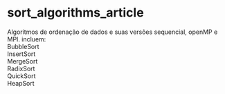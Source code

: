 # sort_algorithms_article
Algoritmos de ordenação de dados e suas versões sequencial, openMP e MPI.
incluem:  
BubbleSort  
InsertSort  
MergeSort  
RadixSort   
QuickSort   
HeapSort   

